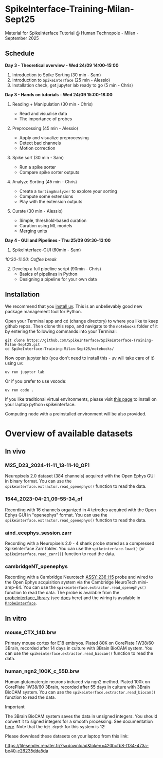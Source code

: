 # SpikeInterface-Training-Milan-Sept25

Material for SpikeInterface Tutorial @ Human Technopole - Milan - September 2025


## Schedule

**Day 3 - Theoretical overview - Wed 24/09 14:00-15:00**

1. Introduction to Spike Sorting (30 min - Sam)
2. Introduction to `SpikeInterface` (25 min - Alessio)
3. Installation check, get jupyter lab ready to go (5 min - Chris)

**Day 3 - Hands on tutorials - Wed 24/09 15:00-18:00**

1. Reading + Manipulation (30 min - Chris)
    - Read and visualise data
    - The importance of probes

2. Preprocessing (45 min - Alessio)
    - Apply and visualize preprocessing 
    - Detect bad channels
    - Motion correction

3. Spike sort (30 min - Sam)
    - Run a spike sorter
    - Compare spike sorter outputs

4. Analyze Sorting (45 min - Chris)
    - Create a `SortingAnalyzer` to explore your sorting
    - Compute some extensions
    - Play with the extension outputs

5. Curate (30 min - Alessio) 
    - Simple, threshold-based curation
    - Curation using ML models
    - Merging units

**Day 4 - GUI and Pipelines - Thu 25/09 09:30-13:00**

1. SpikeInterface-GUI (60min - Sam)

*10:30-11.00: Coffee break*

2. Develop a full pipeline script (90min - Chris)
    - Basics of pipelines in Python
    - Designing a pipeline for your own data


## Installation

We recommend that you [install uv](https://docs.astral.sh/uv/getting-started/installation/). This is an unbelievably good new package
management tool for Python.

Open your Terminal app and cd (change directory) to where you like to keep github repos. Then clone this repo, and navigate to the `notebooks` folder of it by entering the following commands into your Terminal:

``` shell
git clone https://github.com/SpikeInterface/SpikeInterface-Training-Milan-Sept25.git
cd SpikeInterface-Training-Milan-Sept25/notebooks/
```

Now open jupyter lab (you don't need to install this - uv will take care of it) using uv:

``` shell
uv run jupyter lab
```

Or if you prefer to use vscode:

``` shell
uv run code .
```

If you like traditional virtual environments, please visit [this page](https://github.com/SpikeInterface/spikeinterface/tree/main/installation_tips) to install on your laptop python+spikeinterface.

Computing node with a preinstalled environment will be also provided.


# Overview of available datasets

## In vivo

### M25_D23_2024-11-11_13-11-10_OF1

Neuropixels 2.0 dataset (384 channels) acquired with the Open Ephys GUI in binary format.
You can use the `spikeinterface.extractor.read_openephys()` function to read the data.

### 1544_2023-04-21_09-55-34_of

Recording with 16 channels organized in 4 tetrodes acquired with the Open Ephys GUI in "openephys" format.
You can use the `spikeinterface.extractor.read_openephys()` function to read the data.

### aind_ecephys_session.zarr

Recording with a Neuropixels 2.0 - 4 shank probe stored as a compressed SpikeInterface Zarr folder.
You can use the `spikeinterface.load()` (or `spikeinterface.read_zarr()`) function to read the data.

### cambridgeNT_openephys

Recording with a Cambridge Neurotech [ASSY-236-H5](https://github.com/SpikeInterface/probeinterface_library/blob/main/cambridgeneurotech/ASSY-236-H5/ASSY-236-H5.png) probe and wired to the Open Ephys acquisition system via the 
Cambridge NeuroTech mini-amp-64.
You can use the `spikeinterface.extractor.read_openephys()` function to read the data.
The probe is available from the [probeinterface_library](https://github.com/SpikeInterface/probeinterface_library) (see [docs](https://probeinterface.readthedocs.io/en/main/examples/ex_10_get_probe_from_library.html) here) and the wiring is available in [`ProbeInterface`](https://probeinterface.readthedocs.io/en/main/examples/ex_11_automatic_wiring.html#).


## In vitro

### mouse_CTX_14D.brw

Primary mouse cortex for E18 embryos. Plated 80K on CorePlate 1W38/60 3Brain, recorded after 14 days in culture 
with 3Brain BioCAM system. 
You can use the `spikeinterface.extractor.read_biocam()` function to read the data. 


### human_ngn2_100K_c_55D.brw

Human glutamatergic neurons induced via ngn2 method. Plated 100k on CorePlate 1W38/60 3Brain, recorded after 55 days in 
culture with 3Brain BioCAM system. 
You can use the `spikeinterface.extractor.read_biocam()` function to read the data. 

> [!IMPORTANT]  
> The 3Brain BioCAM system saves the data in unsigned integers. You should convert it to signed integers for a smooth
> processing. See documentation [here](https://spikeinterface.readthedocs.io/en/latest/how_to/unsigned_to_signed.html). Note that the `bit_depth` for this system is 12!


Please download these datasets on your laptop from this link:

https://filesender.renater.fr/?s=download&token=420bcfb8-f134-473a-be40-c28235dda5da
